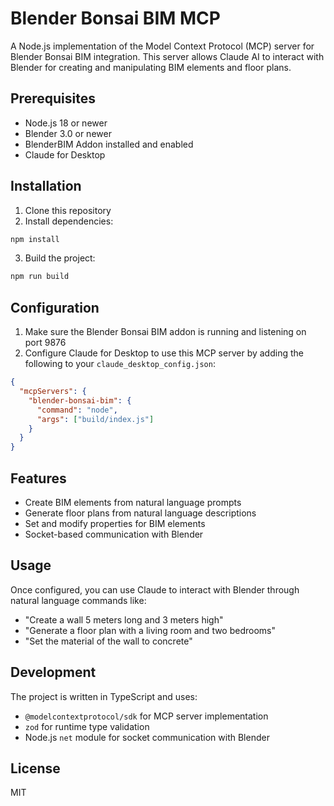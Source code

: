 # Blender Bonsai BIM MCP

A Node.js implementation of the Model Context Protocol (MCP) server for Blender Bonsai BIM integration. This server allows Claude AI to interact with Blender for creating and manipulating BIM elements and floor plans.

## Prerequisites

- Node.js 18 or newer
- Blender 3.0 or newer
- BlenderBIM Addon installed and enabled
- Claude for Desktop

## Installation

1. Clone this repository
2. Install dependencies:

```bash
npm install
```

3. Build the project:

```bash
npm run build
```

## Configuration

1. Make sure the Blender Bonsai BIM addon is running and listening on port 9876
2. Configure Claude for Desktop to use this MCP server by adding the following to your `claude_desktop_config.json`:

```json
{
  "mcpServers": {
    "blender-bonsai-bim": {
      "command": "node",
      "args": ["build/index.js"]
    }
  }
}
```

## Features

- Create BIM elements from natural language prompts
- Generate floor plans from natural language descriptions
- Set and modify properties for BIM elements
- Socket-based communication with Blender

## Usage

Once configured, you can use Claude to interact with Blender through natural language commands like:

- "Create a wall 5 meters long and 3 meters high"
- "Generate a floor plan with a living room and two bedrooms"
- "Set the material of the wall to concrete"

## Development

The project is written in TypeScript and uses:

- `@modelcontextprotocol/sdk` for MCP server implementation
- `zod` for runtime type validation
- Node.js `net` module for socket communication with Blender

## License

MIT
